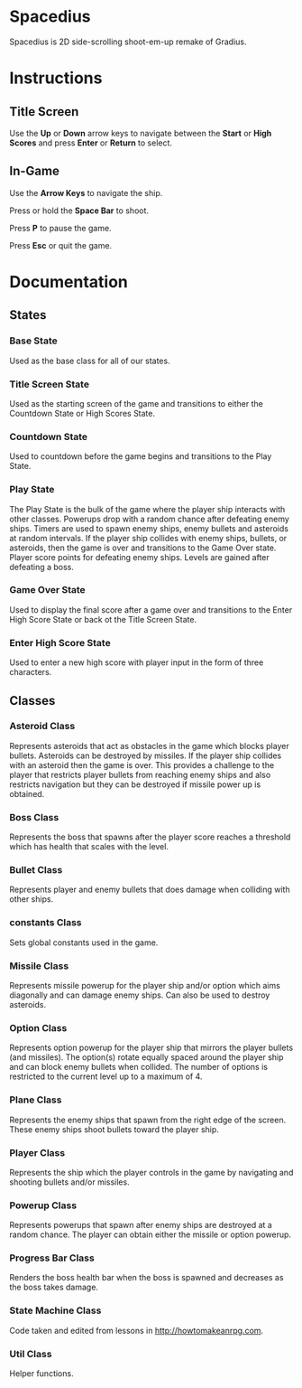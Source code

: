 # Spacedius

Spacedius is 2D side-scrolling shoot-em-up remake of Gradius.

# Instructions

## Title Screen
Use the **Up** or **Down** arrow keys to navigate between the **Start** or **High Scores** and press **Enter** or **Return** to select.

## In-Game
Use the **Arrow Keys** to navigate the ship.

Press or hold the **Space Bar** to shoot.

Press **P** to pause the game.

Press **Esc** or quit the game.

# Documentation
## States 
### Base State
Used as the base class for all of our states.
### Title Screen State
Used as the starting screen of the game and transitions to either the Countdown State or High Scores State.
### Countdown State
Used to countdown before the game begins and transitions to the Play State.
### Play State
The Play State is the bulk of the game where the player ship interacts with other classes.  Powerups drop with a random chance after defeating enemy ships.  Timers are used to spawn enemy ships, enemy bullets and asteroids at random intervals.  If the player ship collides with enemy ships, bullets, or asteroids, then the game is over and transitions to the Game Over state. Player score points for defeating enemy ships.  Levels are gained after defeating a boss.
### Game Over State
Used to display the final score after a game over and transitions to the Enter High Score State or back ot the Title Screen State.
### Enter High Score State
Used to enter a new high score with player input in the form of three characters.
## Classes
### Asteroid Class
Represents asteroids that act as obstacles in the game which blocks player bullets.  Asteroids can be destroyed by missiles.  If the player ship collides with an asteroid then the game is over.  This provides a challenge to the player that restricts player bullets from reaching enemy ships and also restricts navigation but they can be destroyed if missile power up is obtained.
### Boss Class
Represents the boss that spawns after the player score reaches a threshold which has health that scales with the level.
### Bullet Class
Represents player and enemy bullets that does damage when colliding with other ships.
### constants Class
Sets global constants used in the game.
### Missile Class
Represents missile powerup for the player ship and/or option which aims diagonally and can damage enemy ships.  Can also be used to destroy asteroids.
### Option Class
Represents option powerup for the player ship that mirrors the player bullets (and missiles).  The option(s) rotate equally spaced around the player ship and can block enemy bullets when collided.  The number of options is restricted to the current level up to a maximum of 4.
### Plane Class
Represents the enemy ships that spawn from the right edge of the screen.  These enemy ships shoot bullets toward the player ship.
### Player Class
Represents the ship which the player controls in the game by navigating and shooting bullets and/or missiles.
### Powerup Class
Represents powerups that spawn after enemy ships are destroyed at a random chance.  The player can obtain either the missile or option powerup.
### Progress Bar Class
Renders the boss health bar when the boss is spawned and decreases as the boss takes damage.
### State Machine Class
Code taken and edited from lessons in http://howtomakeanrpg.com.
### Util Class
Helper functions.
